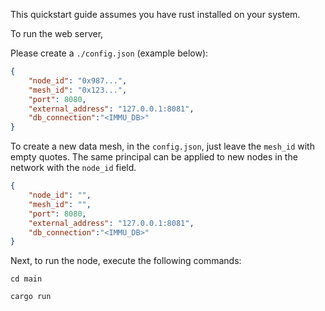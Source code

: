 This quickstart guide assumes you have rust installed on your system.

To run the web server,

Please create a `./config.json` (example below):

```JSON
{
    "node_id": "0x987...",
    "mesh_id": "0x123...",
    "port": 8080,
    "external_address": "127.0.0.1:8081",
    "db_connection":"<IMMU_DB>"
}
```

To create a new data mesh, in the `config.json`, just leave the `mesh_id` with empty quotes. The same principal can be applied to new nodes in the network with the `node_id` field.

```JSON
{
    "node_id": "",
    "mesh_id": "",
    "port": 8080,
    "external_address": "127.0.0.1:8081",
    "db_connection":"<IMMU_DB>"
}
```

Next, to run the node, execute the following commands:

`cd main`

`cargo run`